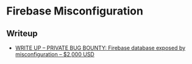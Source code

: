 # Firebase Misconfiguration

## Writeup
- [WRITE UP – PRIVATE BUG BOUNTY: Firebase database exposed by misconfiguration – $2,000 USD](https://omespino.com/write-up-private-bug-bounty-firebase-database-exposed-by-misconfiguration-2000-usd/)
